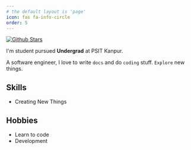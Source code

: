 ```yaml
---
# the default layout is 'page'
icon: fas fa-info-circle
order: 5
---
```


<!-- > Add Markdown syntax content to file `_tabs/about.md`{: .filepath } and it will show up on this page.
{: .prompt-tip } -->

[![Github Stars](https://img.shields.io/badge/Github%20Stars-10-blue)](#)

I'm student pursued **Undergrad** at PSIT Kanpur.

A software engineer, I love to write `docs` and do `coding` stuff. `Explore` new things.

## Skills

- Creating New Things

## Hobbies

- Learn to code
- Development

